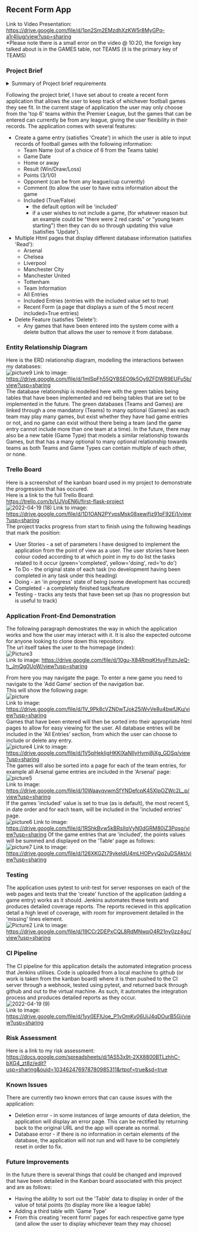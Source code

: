 ## Recent Form App

Link to Video Presentation: https://drive.google.com/file/d/1pn2Sm2EMzdhXzKW5r8MyGPq-a1r4ljug/view?usp=sharing  
*Please note there is a small error on the video @ 10:20, the foreign key talked about is in the GAMES table, not TEAMS (it is the primary key of TEAMS)

### Project Brief
<details>
<summary>Summary of Project brief requirements</summary>

The project brief issues the following requirements:  
* To create a CRUD application with utilisation of supporting tools,
methodologies and technologies that encapsulate all core modules
covered during training.    

In order to have the MVP the project requires (summarised):  
* A Trello Board
* A relational database with at least 2 tables
* Clear Documentation at all stages
* A Python CRUD application
* Tests (including automated tests)
* Front-end website
* Code integrated into version control system
</details>

Following the project brief, I have set about to create a recent form
application that allows the user to keep track of whichever football games they see fit. In the current stage of application the user may only choose from the 'top 6' teams within the Premier League, but the games that can be entered can currently be from any league, giving the user flexibility in their records. The application comes with several features:  
* Create a game entry (satisfies 'Create') in which the user is able to input records of football games with the following information:  
  * Team Name (out of a choice of 6 from the Teams table)
  * Game Date
  * Home or away
  * Result (Win/Draw/Loss)
  * Points (3/1/0)
  * Opponent (can be from any league/cup currently)
  * Comment (to allow the user to have extra information about the game
  * Included (True/False)
    * the default option will be 'included'
    * if a user wishes to not include a game, (for whatever reason but an example could be "there were 2 red cards" or "young team starting") then they can do so through updating this value (satisfies 'Update').
* Multiple Html pages that display different database information (satisfies 'Read'):  
  * Arsenal  
  * Chelsea 
  * Liverpool
  * Manchester City
  * Manchester United
  * Tottenham
  * Team Information
  * All Entries
  * Included Entries (entries with the included value set to true) 
  * Recent Form (a page that displays a sum of the 5 most recent included=True entries)
* Delete Feature (satisfies 'Delete'):
  * Any games that have been entered into the system come with a delete button that allows the user to remove it from database.  

### Entity Relationship Diagram
Here is the ERD relationship diagram, modelling the interactions between my databases:    
![picture9](https://user-images.githubusercontent.com/101715863/163982727-f56a640e-0d89-4ea3-a054-325fbb0b41ff.png)
Link to image: https://drive.google.com/file/d/1mlSpFh55QYBSEO9k5Oy9ZFDWR9EUFu5b/view?usp=sharing  
The database relationship is modelled here with the green tables being tables that have been implemented and red being tables that are set to be implemented in the future. The green databases (Teams and Games) are linked through a one mandatory (Teams) to many optional (Games) as each team may play many games, but exist whether they have had game entries or not, and no game can exist without there being a team (and the game entry cannot include more than one team at a time). In the future, there may also be a new table (Game Type) that models a similar relationship towards Games, but that has a many optional to many optional relationship towards teams as both Teams and Game Types can contain multiple of each other, or none.  

### Trello Board
Here is a screenshot of the kanban board used in my project to demonstrate the progression that has occured.  
Here is a link to the full Trello Board:  
https://trello.com/b/UJVoEN6i/first-flask-project  
![2022-04-19 (18)](https://user-images.githubusercontent.com/101715863/163982907-b2c54317-b922-4098-bb85-666b20ae3426.png)
Link to image: https://drive.google.com/file/d/1D1OAN2PYvpsMsk08xewifjz91pF92Ej1/view?usp=sharing  
The project tracks progress from start to finish using the following headings that mark the position:
* User Stories - a set of parameters I have designed to implement the application from the point of view as a user. The user stories have been colour coded according to at which point in my to do list the tasks related to it occur (green='completed', yellow='doing', red='to do') 
* To Do - the original state of each task (no development having been completed in any task under this heading)
* Doing - an 'in progress' state of being (some development has occured)
* Completed - a completely finished task/feature
* Testing - tracks any tests that have been set up (has no progression but is useful to track)

### Application Front-End Demonstration
The following paragraph demostrates the way in which the application works and how the user may interact with it. It is also the expected outcome for anyone looking to clone down this repository.  
The url itself takes the user to the homepage (index):  
![Picture3](https://user-images.githubusercontent.com/101715863/163983236-2f5454d5-f60d-4da7-aa49-2f7af97e0e8e.png)   
Link to image: https://drive.google.com/file/d/10gu-X84RmqKHuyFhznJeQ-h_JmQg0UoW/view?usp=sharing  

From here you may navigate the page. To enter a new game you need to navigate to the 'Add Game' section of the navigation bar.  
This will show the following page:  
![picture](https://user-images.githubusercontent.com/101715863/163984147-733eeb85-9b86-43c5-93f4-c2eead066797.png)  
Link to image: https://drive.google.com/file/d/1V_9Pk8cVZN0wTJok25iWvVe8u4bwfJKu/view?usp=sharing  
Games that have been entered will then be sorted into their appropriate html pages to allow for easy viewing for the user. All database entries will be included in the 'All Entries' section, from which the user can choose to include or delete any entry.  
![picture4](https://user-images.githubusercontent.com/101715863/163985026-67021511-cd5e-4e5a-bac9-f90998f78cc9.png) 
Link to image: https://drive.google.com/file/d/1V5pHekIigHKKlXaNIIyHvmj8jXg_GDSq/view?usp=sharing  
The games will also be sorted into a page for each of the team entries, for example all Arsenal game entries are included in the 'Arsenal' page:  
![picture5](https://user-images.githubusercontent.com/101715863/163986104-9da5ddfd-c17a-46c5-8825-d8f374a085df.png)  
Link to image: https://drive.google.com/file/d/10WaayqvwmSfYNDefcpK45XlpOZWc2L_p/view?usp=sharing   
If the games 'included' value is set to true (as is default), the most recent 5, in date order and for each team, will be included in the 'included entries' page.  
![picture6](https://user-images.githubusercontent.com/101715863/163987019-9025ed65-cdd2-4d83-bd96-efd50a542959.png) 
Link to image:  https://drive.google.com/file/d/1RShkBvw5kBRsIIqVyN0dGRM80jZ3Pqsg/view?usp=sharing
Of the game entries that are 'included', the points values will be summed and displayed on the 'Table' page as follows:  
![picture7](https://user-images.githubusercontent.com/101715863/163987314-64702fa3-7676-4dbd-9d5e-2e449223c1ef.png)
Link to image:  https://drive.google.com/file/d/126XKGZt79ykeldU4mLHOPvyQq2uDSAkt/view?usp=sharing

### Testing
The application uses pytest to unit-test for server responses on each of the web pages and tests that the 'create' function of the application (adding a game entry) works as it should. Jenkins automates these tests and produces detailed coverage reports. The reports recieved in this application detail a high level of coverage, with room for improvement detailed in the 'missing' lines element.  
![Picture2](https://user-images.githubusercontent.com/101715863/163987438-ec55a7a1-3760-46ae-9e61-f00843f313cc.png)
Link to image:  https://drive.google.com/file/d/19CCr2DEPxCQL8RdMNwpO4R21ny0zz4gc/view?usp=sharing  

### CI Pipeline
The CI pipeline for this application details the automated integration process that Jenkins utilises. Code is uploaded from a local machine to github (or work is taken from the kanban board) where it is then pushed to the CI server through a webhook, tested using pytest, and returned back through github and out to the virtual machine. As such, it automates the integration process and produces detailed reports as they occur.  
![2022-04-19 (9)](https://user-images.githubusercontent.com/101715863/163987925-6cf32343-bf0f-41bc-84a5-cf3330cee701.png)  
Link to image:  https://drive.google.com/file/d/1yy0EFIUoe_P1vOmKv06UjJ4qDOurB5Gj/view?usp=sharing

### Risk Assessment
Here is a link to my risk assessment: https://docs.google.com/spreadsheets/d/1AS53x9t-2XX8800BTLzhhC-bXG4_zt8z/edit?usp=sharing&ouid=103462476978780985311&rtpof=true&sd=true

### Known Issues
There are currently two known errors that can cause issues with the application:  
* Deletion error - in some instances of large amounts of data deletion, the application will display an error page. This can be rectified by returning back to the original URL and the app will operate as normal.
* Database error - if there is no information in certain elements of the database, the application will not run and will have to be completely reset in order to fix. 

### Future Improvements
In the future there is several things that could be changed and improved that have been detailed in the Kanban board associated with this project and are as follows:
* Having the ability to sort out the 'Table' data to display in order of the value of total points (to display more like a league table)
* Adding a third table with 'Game Type'
* From this creating 'recent form' pages for each respective game type (and allow the user to display whichever team they may choose)




